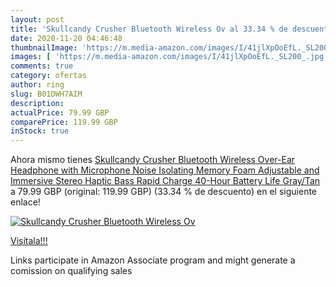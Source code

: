 ```yaml
---
layout: post
title: 'Skullcandy Crusher Bluetooth Wireless Ov al 33.34 % de descuento'
date: 2020-11-20 04:46:48
thumbnailImage: 'https://m.media-amazon.com/images/I/41jlXpOoEfL._SL200_.jpg'
images: [ 'https://m.media-amazon.com/images/I/41jlXpOoEfL._SL200_.jpg' ]
comments: true
category: ofertas
author: ring
slug: B01DWH7AIM
description:
actualPrice: 79.99 GBP
comparePrice: 119.99 GBP
inStock: true
---
```


Ahora mismo tienes [Skullcandy Crusher Bluetooth Wireless Over-Ear Headphone with Microphone  Noise Isolating Memory Foam  Adjustable and Immersive Stereo Haptic Bass  Rapid Charge 40-Hour Battery Life  Gray/Tan](https://www.amazon.co.uk/dp/B01DWH7AIM/?tag=tolees0a-21) a 79.99 GBP (original: 119.99 GBP) (33.34 %  de descuento) en el siguiente enlace!

[![Skullcandy Crusher Bluetooth Wireless Ov](https://m.media-amazon.com/images/I/41jlXpOoEfL._SL200_.jpg)](https://www.amazon.co.uk/dp/B01DWH7AIM/?tag=tolees0a-21)

[Visítala!!!](https://www.amazon.co.uk/dp/B01DWH7AIM/?tag=tolees0a-21)

Links participate in Amazon Associate program and might generate a comission on qualifying sales
